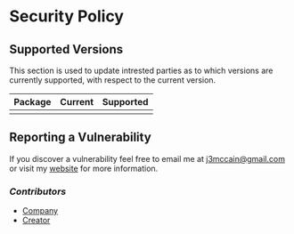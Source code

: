 # Security Policy

## Supported Versions

This section is used to update intrested parties as to which versions are currently supported, with respect to the current version.

| Package | Current | Supported |
|---------|---------|-----------|
|         |         |           |

## Reporting a Vulnerability

If you discover a vulnerability feel free to email me at j3mccain@gmail.com or visit my [website](https://scsys.eth.limo) for more information.

### *Contributors*

* [Company](https://github.com/scattered-systems)
* [Creator](https://github.com/FL03)

